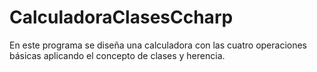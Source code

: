 # CalculadoraClasesCcharp
En este programa se diseña una calculadora con las cuatro operaciones básicas aplicando el concepto de clases y herencia.
